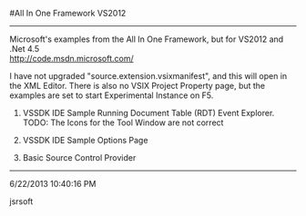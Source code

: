 #All In One Framework VS2012

----------  

Microsoft's examples from the All In One Framework, but for VS2012 and .Net 4.5  
http://code.msdn.microsoft.com/

I have not upgraded "source.extension.vsixmanifest", and this will open in the XML Editor.
There is also no VSIX Project Property page, but the examples are set to start Experimental Instance on F5.

1. VSSDK IDE Sample Running Document Table (RDT) Event Explorer.  
   TODO: The Icons for the Tool Window are not correct

2. VSSDK IDE Sample Options Page

3. Basic Source Control Provider

----------
6/22/2013 10:40:16 PM  

jsrsoft



